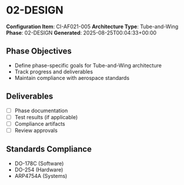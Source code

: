 # 02-DESIGN

**Configuration Item**: CI-AF021-005
**Architecture Type**: Tube-and-Wing
**Phase**: 02-DESIGN
**Generated**: 2025-08-25T00:04:33+00:00

## Phase Objectives
- Define phase-specific goals for Tube-and-Wing architecture
- Track progress and deliverables
- Maintain compliance with aerospace standards

## Deliverables
- [ ] Phase documentation
- [ ] Test results (if applicable)
- [ ] Compliance artifacts
- [ ] Review approvals

## Standards Compliance
- DO-178C (Software)
- DO-254 (Hardware)
- ARP4754A (Systems)
